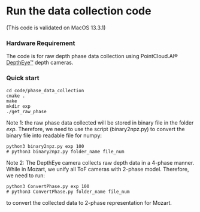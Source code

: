 # Run the data collection code

(This code is validated on MacOS 13.3.1)

### Hardware Requirement

The code is for raw depth phase data collection using PointCloud.AI® [DepthEye™](https://files.seeedstudio.com/products/114992563/DepthEye_Wide_SonyIMX556_datasheet.pdf) depth cameras.


### Quick start

```
cd code/phase_data_collection
cmake .
make
mkdir exp
./get_raw_phase
```

Note 1: the raw phase data collected will be stored in binary file in the folder *exp*. Therefore, we need to use the script (binary2npz.py) to convert the binary file into readable file for numpy:

```
python3 binary2npz.py exp 100
# python3 binary2npz.py folder_name file_num
```

Note 2: The DepthEye camera collects raw depth data in a 4-phase manner. While in Mozart, we unify all ToF cameras with 2-phase model. Therefore, we need to run:

```
python3 ConvertPhase.py exp 100
# python3 ConvertPhase.py folder_name file_num
```
to convert the collected data to 2-phase representation for Mozart.
